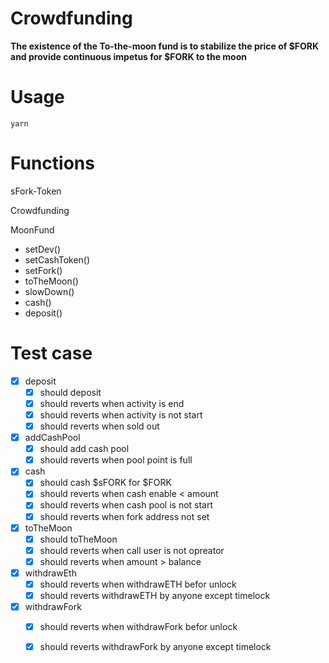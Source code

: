 # Crowdfunding

**The existence of the To-the-moon fund is to stabilize the price of $FORK and provide continuous impetus for $FORK to the moon**

# Usage

```
yarn
```

# Functions

sFork-Token

Crowdfunding

MoonFund

* setDev()
* setCashToken()
* setFork()
* toTheMoon()
* slowDown()
* cash()
* deposit()


# Test case


  - [x] deposit
    - [x] should deposit
    - [x] should reverts when activity is end
    - [x] should reverts when activity is not start
    - [x] should reverts when sold out
  - [x] addCashPool
    - [x] should add cash pool
    - [x] should reverts when pool point is full
  - [x] cash
    - [x] should cash $sFORK for $FORK
    - [x] should reverts when cash enable < amount
    - [x] should reverts when cash pool is not start
    - [x] should reverts when fork address not set
  - [x] toTheMoon
    - [x] should toTheMoon
    - [x] should reverts when call user is not opreator
    - [x] should reverts when amount > balance
  - [x] withdrawEth
    - [x] should reverts when withdrawETH befor unlock
    - [x] should reverts withdrawETH by anyone except timelock
  - [x] withdrawFork
    - [x] should reverts when withdrawFork befor unlock
    - [x] should reverts withdrawFork by anyone except timelock



